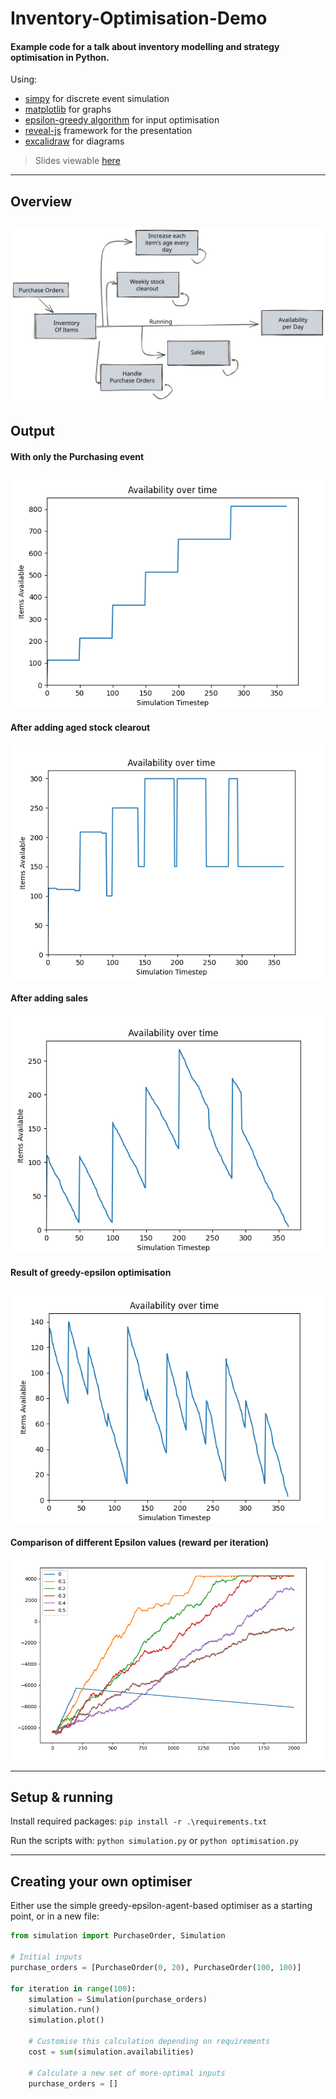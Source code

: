 # Inventory-Optimisation-Demo
#### Example code for a talk about inventory modelling and strategy optimisation in Python.


Using:
- [simpy](https://simpy.readthedocs.io/en/latest/) for discrete event simulation
- [matplotlib](https://matplotlib.org/stable/api/_as_gen/matplotlib.pyplot.html) for graphs
- [epsilon-greedy algorithm](https://en.wikipedia.org/wiki/Multi-armed_bandit#:~:text=Epsilon%2Dgreedy,-strategy) for input optimisation
- [reveal-js](https://revealjs.com/) framework for the presentation
- [excalidraw](https://excalidraw.com/) for diagrams


>Slides viewable [here](https://lukestorry.github.io/Inventory-Optimisation/slides.html)

---
## Overview
![Discrete Events Diagram](assets/simulation.svg)
---
## Output
#### With only the Purchasing event
![availability diagram - only purchasing (goes up)](assets/availability_1_only_purchasing.png)
#### After adding aged stock clearout
![availability diagram - with stock clearout (goes up and down blockily)](assets/availability_2_with_stock_clearout.png)
#### After adding sales
![availability diagram - with clearout and sales (blocks are smoothed off by sales - realistic diagram)](assets/availability_3_with_clearout_and_sales.png)
#### Result of greedy-epsilon optimisation
![availability diagram - optimised (minimal spending, no out-of-stock)](assets/availability_optimised.png)
#### Comparison of different Epsilon values (reward per iteration)
![epsilon comparison](assets/epsilon_comparison.png)

---
## Setup & running
Install required packages: `pip install -r .\requirements.txt`

Run the scripts with: `python simulation.py` or `python optimisation.py`

---
## Creating your own optimiser
Either use the simple greedy-epsilon-agent-based optimiser as a starting point, or in a new file:
```python
from simulation import PurchaseOrder, Simulation

# Initial inputs
purchase_orders = [PurchaseOrder(0, 20), PurchaseOrder(100, 100)]

for iteration in range(100):
    simulation = Simulation(purchase_orders)
    simulation.run()
    simulation.plot()

    # Customise this calculation depending on requirements
    cost = sum(simulation.availabilities)
    
    # Calculate a new set of more-optimal inputs
    purchase_orders = [] 
```